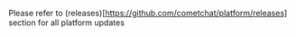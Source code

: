 Please refer to (releases)[https://github.com/cometchat/platform/releases] section for all platform updates
